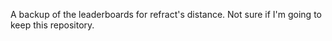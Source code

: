 A backup of the leaderboards for refract's distance. Not sure if I'm going to keep this repository.
